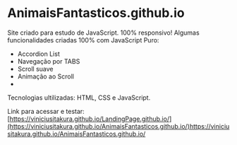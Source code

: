 # AnimaisFantasticos.github.io
Site criado para estudo de JavaScript. 100% responsivo!
Algumas funcionalidades criadas 100% com JavaScript Puro:
- Accordion List
- Navegação por TABS
- Scroll suave
- Animação ao Scroll
- 
Tecnologias ultilizadas: HTML, CSS e JavaScript.

Link para acessar e testar:
[https://viniciusitakura.github.io/LandingPage.github.io/](https://viniciusitakura.github.io/AnimaisFantasticos.github.io/)https://viniciusitakura.github.io/AnimaisFantasticos.github.io/
